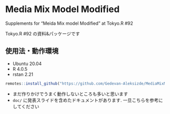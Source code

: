 
# Media Mix Model Modified

Supplements for “Meida Mix model Modified” at Tokyo.R \#92

Tokyo.R \#92 の資料&パッケージです

## 使用法・動作環境

-   Ubuntu 20.04
-   R 4.0.5
-   rstan 2.21

``` r
remotes::install_github("https://github.com/Gedevan-Aleksizde/MediaMixModelModified", upgrade = "never")
```

-   まだ作りかけでうまく動作しないところも多いと思います
-   `doc/` に発表スライドを含めたドキュメントがあります.
    一旦こちらを参考にしてください
